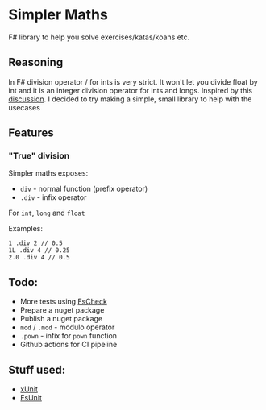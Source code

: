 # Simpler Maths

F# library to help you solve exercises/katas/koans etc.

## Reasoning

In F# division operator / for ints is very strict. It won't let you divide float by int and it is an integer division operator for ints and longs.
Inspired by this [discussion](https://github.com/fsharp/fslang-suggestions/issues/1161). I decided to try making a simple, small library to help with the usecases

## Features

### "True" division

Simpler maths exposes:

* ```div``` - normal function (prefix operator)
* ```.div``` - infix operator

For ```int```, ```long``` and ```float```

Examples:

```
1 .div 2 // 0.5
1L .div 4 // 0.25
2.0 .div 4 // 0.5
```

## Todo:

* More tests using [FsCheck](https://fscheck.github.io/FsCheck/)
* Prepare a nuget package
* Publish a nuget package
* ```mod``` / ```.mod``` - modulo operator
* ```.pown``` - infix for ```pown``` function
* Github actions for CI pipeline

## Stuff used:

* [xUnit](https://xunit.net/)
* [FsUnit](https://fsprojects.github.io/FsUnit/)
